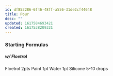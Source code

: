 ```yaml
---
id: df853286-6f46-48ff-a556-31de2cf44648
title: Pour
desc: ""
updated: 1617584693421
created: 1617538209321
---
```


### Starting Formulas

##### w/ Floetrol

Floetrol 2pts
Paint 1pt
Water 1pt
Silicone 5-10 drops
